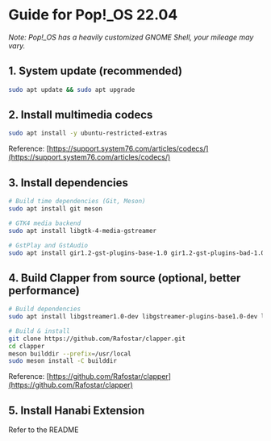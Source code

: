 # Guide for Pop!\_OS 22.04

_Note: Pop!\_OS has a heavily customized GNOME Shell, your mileage may vary._

## 1. System update (recommended)

```bash
sudo apt update && sudo apt upgrade
```

## 2. Install multimedia codecs

```bash
sudo apt install -y ubuntu-restricted-extras
```

Reference: [https://support.system76.com/articles/codecs/](https://support.system76.com/articles/codecs/)

## 3. Install dependencies

```bash
# Build time dependencies (Git, Meson)
sudo apt install git meson

# GTK4 media backend
sudo apt install libgtk-4-media-gstreamer

# GstPlay and GstAudio
sudo apt install gir1.2-gst-plugins-base-1.0 gir1.2-gst-plugins-bad-1.0
```

## 4. Build Clapper from source (optional, better performance)

```bash
# Build dependencies
sudo apt install libgstreamer1.0-dev libgstreamer-plugins-base1.0-dev libgstreamer-plugins-good1.0-dev libgstreamer-plugins-bad1.0-dev libgtk-4-dev

# Build & install
git clone https://github.com/Rafostar/clapper.git
cd clapper
meson builddir --prefix=/usr/local
sudo meson install -C builddir
```

Reference: [https://github.com/Rafostar/clapper](https://github.com/Rafostar/clapper)

## 5. Install Hanabi Extension

Refer to the README
